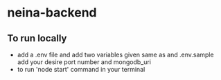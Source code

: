 # neina-backend

## To run locally
-  add a .env file and add two variables given same as and .env.sample add your desire port number and mongodb_uri
-  to run 'node start' command in your terminal
